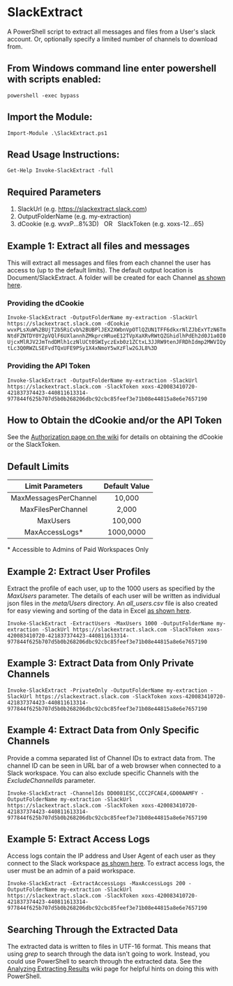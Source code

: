 # SlackExtract
A PowerShell script to extract all messages and files from a User's slack account. Or, optionally specify a limited number of channels to download from.

## From Windows command line enter powershell with scripts enabled:

```powershell -exec bypass```

## Import the Module:

```Import-Module .\SlackExtract.ps1```

## Read Usage Instructions:

 ```Get-Help Invoke-SlackExtract -full```

## Required Parameters

1. SlackUrl (e.g. https://slackextract.slack.com)
2. OutputFolderName (e.g. my-extraction)
3. dCookie (e.g. wvxP...8%3D)   OR   SlackToken (e.g. xoxs-12...65)

## Example 1: Extract all files and messages

This will extract all messages and files from each channel the user has access to (up to the default limits). The default output location is Document/SlackExtract. A folder will be created for each Channel [as shown here](https://raw.githubusercontent.com/clr2of8/SlackExtract/master/imgs/BasicUsage.png).

### Providing the dCookie

```Invoke-SlackExtract -OutputFolderName my-extraction -SlackUrl https://slackextract.slack.com -dCookie wvxPLsXuW%2BUjT2b5RiCvb%2BUBPlJEX2XWbnVpOTlQZUN1TFF6dkxrNlZJbExYTzN6TmNtdFZNTDY0Y2pVQlF6UXlannhZMkprcHRueE12TVpXaXRvRWtQZGhidlhPdEh2d0J1a0I0UjcxMlRJV2JmTndDMlh1czNlUCt0SWIyczExb0z1ZCtxL3JJRW9tenJFRDhIdmp2MWVIQytLc3Q0RWZLSEFvdTQxUFE9PSy1X4xNmoY5wXzFlw2GJL8%3D```

### Providing the API Token

```Invoke-SlackExtract -OutputFolderName my-extraction -SlackUrl https://slackextract.slack.com -SlackToken xoxs-420083410720-421837374423-440811613314-977844f625b707d5b0b268206dbc92cbc85feef3e71b08e44815a8e6e7657190```

## How to Obtain the dCookie and/or the API Token

See the [Authorization page on the wiki](https://github.com/clr2of8/SlackExtract/wiki/Authorization) for details on obtaining the dCookie or the SlackToken.

## Default Limits

| Limit Parameters        | Default Value   
| :-------------: |:-------------:
| MaxMessagesPerChannel       | 10,000 
| MaxFilesPerChannel     | 2,000      
| MaxUsers  | 100,000
| MaxAccessLogs* | 1000,0000

\* Accessible to Admins of Paid Workspaces Only

## Example 2: Extract User Profiles

Extract the profile of each user, up to the 1000 users as specified by the *MaxUsers* parameter. The details of each user will be written as individual json files in the *meta/Users* directory. An *all_users.csv* file is also created for easy viewing and sorting of the data in Excel [as shown here](https://raw.githubusercontent.com/clr2of8/SlackExtract/master/imgs/UserProfiles.png).

```Invoke-SlackExtract -ExtractUsers -MaxUsers 1000 -OutputFolderName my-extraction -SlackUrl https://slackextract.slack.com -SlackToken xoxs-420083410720-421837374423-440811613314-977844f625b707d5b0b268206dbc92cbc85feef3e71b08e44815a8e6e7657190```

## Example 3: Extract Data from Only Private Channels

```Invoke-SlackExtract -PrivateOnly -OutputFolderName my-extraction -SlackUrl https://slackextract.slack.com -SlackToken xoxs-420083410720-421837374423-440811613314-977844f625b707d5b0b268206dbc92cbc85feef3e71b08e44815a8e6e7657190```

## Example 4: Extract Data from Only Specific Channels

Provide a comma separated list of Channel IDs to extract data from. The channel ID can be seen in URL bar of a web browser when connected to a Slack workspace. You can also exclude specific Channels with the *ExcludeChannelIds* parameter.

```Invoke-SlackExtract -ChannelIds DD0081E5C,CCC2FCAE4,GD00AAMFY -OutputFolderName my-extraction -SlackUrl https://slackextract.slack.com -SlackToken xoxs-420083410720-421837374423-440811613314-977844f625b707d5b0b268206dbc92cbc85feef3e71b08e44815a8e6e7657190```

## Example 5: Extract Access Logs

Access logs contain the IP address and User Agent of each user as they connect to the Slack workspace [as shown here](https://raw.githubusercontent.com/clr2of8/SlackExtract/master/imgs/AccessLogs.png). To extract access logs, the user must be an admin of a paid workspace.

```Invoke-SlackExtract -ExtractAccessLogs -MaxAccessLogs 200 -OutputFolderName my-extraction -SlackUrl https://slackextract.slack.com -SlackToken xoxs-420083410720-421837374423-440811613314-977844f625b707d5b0b268206dbc92cbc85feef3e71b08e44815a8e6e7657190```

## Searching Through the Extracted Data

The extracted data is written to files in UTF-16 format. This means that using *grep* to search through the data isn't going to work. Instead, you could use PowerShell to search through the extracted data. See the [Analyzing Extracting Results](https://github.com/clr2of8/SlackExtract/wiki/Analyzing-Extracted-Results) wiki page for helpful hints on doing this with PowerShell.
